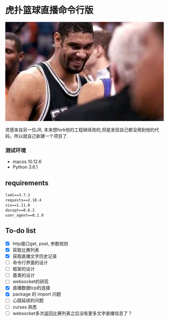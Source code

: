 # 虎扑篮球直播命令行版  
![Duncan](images/Duncan.jpg)

灵感来自另一位JR, 本来想fork他的工程继续改的,但是发现自己都没用到他的代码。所以就自己新建一个项目了.

### 测试环境
* macos 10.12.6
* Python 3.6.1 

## requirements

```
lxml==3.7.3
requests==2.18.4
six==1.11.0
docopt==0.6.2
user_agent==0.1.9
```

<!-- ### 如何安装
1. ``` git clone https://github.com/chenjiandongx/HupuLive.git ```
2. ``` cd HupuLive ```  
3. ``` pip install -r requirements.txt```
3. ``` python setup.py install ```   -->

<!-- ### 使用指南  
```hupu -h``` 或 ```hupu --help``` 能够查看如何使用，明细各项参数功能  

![使用指南](https://github.com/chenjiandongx/HupuLive/blob/master/images/hupu-0.gif)  

### 获取比赛直播场次  
```hupu -l``` 或 ```hupu --list``` 查询当天比赛的直播的场次，结果返回比赛场次，包括对阵双方以及场次的序号  

![获取比赛直播场次](https://github.com/chenjiandongx/HupuLive/blob/master/images/hupu-2.gif)  

### 选取比赛开始直播  
```hupu -w``` 或 ```hupu --watch``` 根据获得的场次序号来选择具体的比赛，比如这里的 0  

![选取比赛开始直播](https://github.com/chenjiandongx/HupuLive/blob/master/images/hupu-3.gif)  

对齐看起来很舒服有没有，强迫症的福音有没有！！！  
如果不想看了可以按 Ctrl-C 来中断直播，或者直接关闭终端就行了  

### 获取比赛统计数据  
```hupu -d``` 或 ```hupu --data``` 根据获取的场次序号来选择具体比赛的统计数据  

![获取比赛统计数据](https://github.com/chenjiandongx/HupuLive/blob/master/images/hupu-4.gif)  
数据也是对齐的看起来也是很爽的有没有！！！  

### 获取比赛赛后新闻
```hupu -n``` 或 ```hupu --news``` 同样根据获取的场次序号来选择具体比赛的赛后新闻  

![获取比赛赛后新闻](https://github.com/chenjiandongx/HupuLive/blob/master/images/hupu-5.gif)  

### 获取近期比赛赛程
```hupu -s``` 或 ```hupu --schedule``` 查看近七天的比赛赛程  

![获取近期比赛赛程](https://github.com/chenjiandongx/HupuLive/blob/master/images/hupu-1.gif)

### 如何卸载
使用 ```pip uninstall HupuLive``` 卸载 -->


## To-do list
* [x] http接口get, post, 参数规则
* [x] 获取比赛列表
* [x] 获取直播文字历史记录
* [ ] 命令行界面的设计
* [ ] 框架的设计
* [ ] 基类的设计
* [ ] websocket的研究
* [x] 直播数据tcp的连接
* [x] package 的 import 问题
* [ ] 心跳延续的问题
* [ ] curses 熟悉
* [ ] websocket多次返回比赛列表之后没有更多文字直播信息了？
